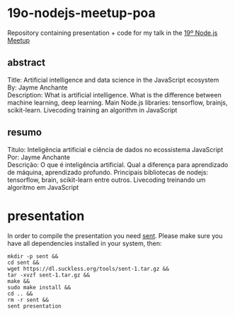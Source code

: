 # 19o-nodejs-meetup-poa

Repository containing presentation + code for my talk in the [19º Node.js Meetup](https://github.com/jayme-anchante/19o-nodejs-meetup-poa)

## abstract

Title: Artificial intelligence and data science in the JavaScript ecosystem  
By: Jayme Anchante  
Description: What is artificial intelligence. What is the difference between machine learning, deep learning. Main Node.js libraries: tensorflow, brainjs, scikit-learn. Livecoding training an algorithm in JavaScript

## resumo

Título: Inteligência artificial e ciência de dados no ecossistema JavaScript  
Por: Jayme Anchante  
Descrição: O que é inteligência artificial. Qual a diferença para aprendizado de máquina, aprendizado profundo. Principais bibliotecas de nodejs: tensorflow, brain, scikit-learn entre outros. Livecoding treinando um algoritmo em JavaScript

# presentation

In order to compile the presentation you need [sent](https://tools.suckless.org/sent/). Please make sure you have all dependencies installed in your system, then:

```
mkdir -p sent &&
cd sent &&
wget https://dl.suckless.org/tools/sent-1.tar.gz &&
tar -xvzf sent-1.tar.gz &&
make &&
sudo make install &&
cd .. &&
rm -r sent &&
sent presentation
```
